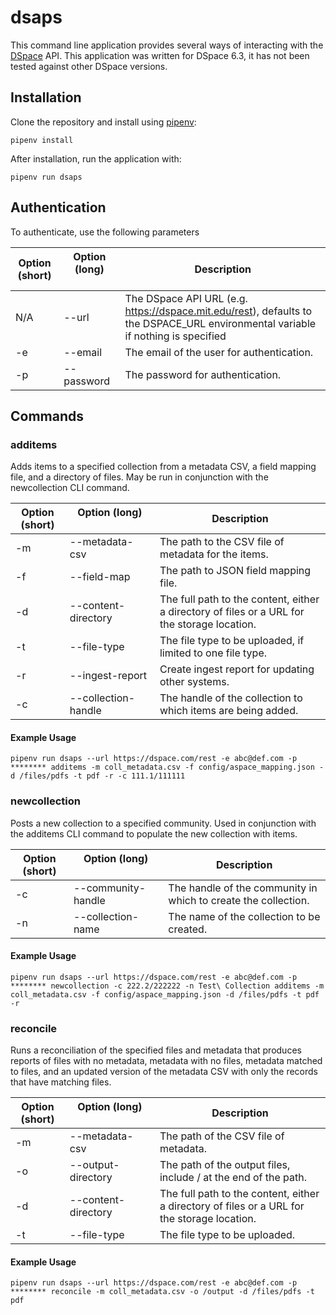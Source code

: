 # dsaps

This command line application provides several ways of interacting with the [DSpace](https://github.com/DSpace/DSpace) API. This application was written for DSpace 6.3, it has not been tested against other DSpace versions.

## Installation
Clone the repository and install using [pipenv](https://github.com/pypa/pipenv):
```
pipenv install
```
After installation, run the application with:
```
pipenv run dsaps
```

## Authentication

To authenticate, use the following parameters

Option (short) | Option (long)     | Description
------ | ------ | -----------
N/A | --url | The DSpace API URL (e.g. https://dspace.mit.edu/rest), defaults to the DSPACE_URL environmental variable if nothing is specified
-e | --email | The email of the user for authentication.
-p | --password | The password for authentication.

## Commands

### additems
Adds items to a specified collection from a metadata CSV, a field mapping file, and a directory of files. May be run in conjunction with the newcollection CLI command.

Option (short) | Option (long)             | Description
------ | ------ | -------
-m | --metadata-csv | The path to the CSV file of metadata for the items.
-f | --field-map | The path to JSON field mapping file.
-d | --content-directory | The full path to the content, either a directory of files or a URL for the storage location.
-t | --file-type | The file type to be uploaded, if limited to one file type.
-r | --ingest-report| Create ingest report for updating other systems.
-c | --collection-handle | The handle of the collection to which items are being added.


#### Example Usage
```
pipenv run dsaps --url https://dspace.com/rest -e abc@def.com -p ******** additems -m coll_metadata.csv -f config/aspace_mapping.json -d /files/pdfs -t pdf -r -c 111.1/111111
```

### newcollection
Posts a new collection to a specified community. Used in conjunction with the additems CLI command to populate the new collection with items.

Option (short) | Option (long)            | Description
------ | ------ | -------
-c | --community-handle | The handle of the community in which to create the collection.
-n | --collection-name | The name of the collection to be created.

#### Example Usage
```
pipenv run dsaps --url https://dspace.com/rest -e abc@def.com -p ******** newcollection -c 222.2/222222 -n Test\ Collection additems -m coll_metadata.csv -f config/aspace_mapping.json -d /files/pdfs -t pdf -r
```

### reconcile
Runs a reconciliation of the specified files and metadata that produces reports of files with no metadata, metadata with no files, metadata matched to files, and an updated version of the metadata CSV with only the records that have matching files.


Option (short) | Option (long)             | Description
------ | ------ | -------
-m | --metadata-csv | The path of the CSV file of metadata.
-o | --output-directory | The path of the output files, include / at the end of the path.
-d | --content-directory | The full path to the content, either a directory of files or a URL for the storage location.
-t | --file-type | The file type to be uploaded.

#### Example Usage
```
pipenv run dsaps --url https://dspace.com/rest -e abc@def.com -p ******** reconcile -m coll_metadata.csv -o /output -d /files/pdfs -t pdf
```
